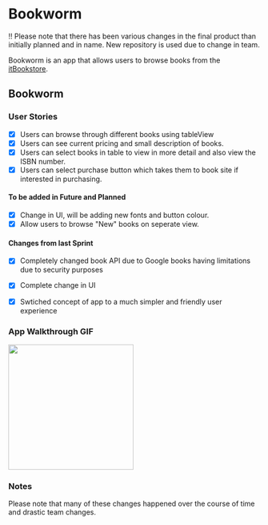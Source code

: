 # Bookworm

!! Please note that there has been various changes in the final product than initially planned and in name. New repository is used due to change in team.

Bookworm is an app that allows users to browse books from the [itBookstore](https://api.itbook.store/).

## Bookworm

### User Stories
- [x] Users can browse through different books using tableView
- [x] Users can see current pricing and small description of books.
- [x] Users can select books in table to view in more detail and also view the ISBN number.
- [x] Users can select purchase button which takes them to book site if interested in purchasing.

#### To be added in Future and Planned
- [x] Change in UI, will be adding new fonts and button colour.
- [x] Allow users to browse "New" books on seperate view.

#### Changes from last Sprint

- [x] Completely changed book API due to Google books having limitations due to security purposes
- [x] Complete change in UI
- [x] Swtiched concept of app to a much simpler and friendly user experience


### App Walkthrough GIF

<img src="http://g.recordit.co/FkS79A2ZzS.gif" width=250><br>

### Notes
Please note that many of these changes happened over the course of time and drastic team changes. 
